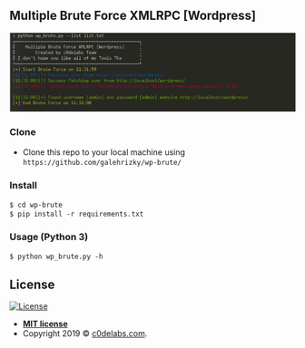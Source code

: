 
## Multiple Brute Force XMLRPC [Wordpress] 
<a href="http://c0delabs.com/"><img src="screenshoot/brute.PNG" title="Multiple Brute Force XMLRPC [Wordpress] " alt="Multiple Brute Force XMLRPC [Wordpress] "></a>

### Clone

- Clone this repo to your local machine using `https://github.com/galehrizky/wp-brute/`

### Install

```shell
$ cd wp-brute
$ pip install -r requirements.txt
```

### Usage (Python 3)

```shell
$ python wp_brute.py -h
```


## License

[![License](http://img.shields.io/:license-mit-blue.svg?style=flat-square)](http://badges.mit-license.org)

- **[MIT license](http://opensource.org/licenses/mit-license.php)**
- Copyright 2019 © <a href="http://c0delabs.com/" target="_blank">c0delabs.com</a>.
